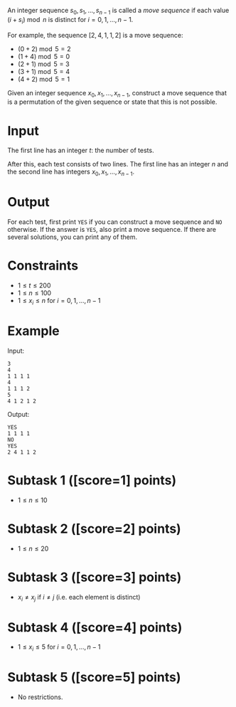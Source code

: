 An integer sequence $s_0,s_1,\dots,s_{n-1}$ is called a _move sequence_ if each value $(i+s_i) \bmod n$ is distinct for $i=0,1,\dots,n-1$.

For example, the sequence $[2,4,1,1,2]$ is a move sequence:
 
* $(0+2) \bmod 5 = 2$
* $(1+4) \bmod 5 = 0$
* $(2+1) \bmod 5 = 3$
* $(3+1) \bmod 5 = 4$
* $(4+2) \bmod 5 = 1$

Given an integer sequence $x_0,x_1,\dots,x_{n-1}$, construct a move sequence that is a permutation of the given sequence or state that this is not possible.

# Input

The first line has an integer $t$: the number of tests.

After this, each test consists of two lines. The first line has an integer $n$ and the second line has integers $x_0,x_1,\dots,x_{n-1}$.

# Output

For each test, first print `YES` if you can construct a move sequence and `NO` otherwise. If the answer is `YES`, also print a move sequence. If there are several solutions, you can print any of them.

# Constraints

- $1 \le t \le 200$
- $1 \le n \le 100$
- $1 \le x_i \le n$ for $i=0,1,\dots,n-1$

# Example

Input:

```
3
4
1 1 1 1
4
1 1 1 2
5
4 1 2 1 2
```

Output:

```
YES
1 1 1 1
NO
YES
2 4 1 1 2
```

# Subtask 1 ([score=1] points)

- $1 \le n \le 10$

# Subtask 2 ([score=2] points)

- $1 \le n \le 20$

# Subtask 3 ([score=3] points)

- $x_i \neq x_j$ if $i \neq j$ (i.e. each element is distinct)

# Subtask 4 ([score=4] points)

- $1 \le x_i \le 5$ for $i=0,1,\dots,n-1$

# Subtask 5 ([score=5] points)

- No restrictions.
